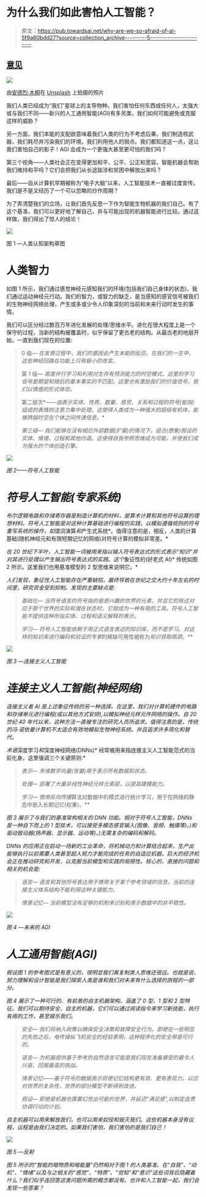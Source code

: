 # 为什么我们如此害怕人工智能？

> 原文：<https://pub.towardsai.net/why-are-we-so-afraid-of-ai-5f9a60bdd27?source=collection_archive---------5----------------------->

## [意见](https://towardsai.net/p/category/opinion)

![](img/bd464b56614fcd4b798aced5b02e5985.png)

由[安德烈·木桐](https://unsplash.com/@andremouton?utm_source=medium&utm_medium=referral)在 [Unsplash](https://unsplash.com?utm_source=medium&utm_medium=referral) 上拍摄的照片

我们人类已经成为“我们”星球上的主导物种。我们害怕任何东西或任何人，太强大或与我们不同——新兴的人工通用智能(AGI)有多另类，我们如何可能避免或克服这样的威胁？

另一方面，我们本能的支配欲意味着我们人类的行为不考虑后果。我们制造核武器，我们耗尽并污染我们的环境，我们利用他人的弱点。我们都知道这一点，这让我们害怕自己的影子！AGI 会成为一个更强大甚至更可怕的我们吗？

第三个视角——人类社会正在变得更加和平、公平、公正和宽容。智能机器会帮助我们维持和平吗？它们会把我们从长途跋涉和贫困中解放出来吗？

最后——自从计算机早期被称为“电子大脑”以来，人工智能技术一直被过度宣传。我们是不是又经历了一个可以忽略的炒作周期？

为了弄清楚我们的立场，让我们首先反思一下作为智能生物机器的我们自己。有了这个基准，我们可以更好地了解自己，并与可能出现的机器智能进行比较。通过这样做，我们得出了惊人的结论！

![](img/31bb4db85bbcda0a7fd7d40f1256e2fb.png)

图 1 —人类认知架构草图

# 人类智力

如图 1 所示，我们通过感觉神经元感知我们的环境(包括我们自己身体的状态)，我们通过运动神经元行动。我们的智力，或智力的缺乏，是当感知的感官信号被我们的生物神经网络处理，产生或多或少令人印象深刻的当前和未来行动时发生的事情。

我们可以区分经过数百万年进化发展的处理/思维水平。进化在很大程度上是一个保守的过程，当新的结构被覆盖时，似乎保留了更古老的结构。从最古老的地层开始，一直到我们现在的位置:

> 0 级— *在发育过程中，我们的基因会产生本能的反应。在我们的一生中，这些神经回路在功能上只有极小的改变。*
> 
> 第 1 级— *高度并行学习和利用对生存有预测能力的时空模式。这里的学习信号是期望和随后的基本事实的不匹配。这里也有激励我们的价值信号，我们以情感的形式体验。*
> 
> 第二层次*——*由表示实体、性质、数量、感觉、关系和过程的符号(能指)组成的表情的注意力集中处理。这使得人类成为一种强大的超级有机体，能够跨越时空在个体之间传递信息。**
> 
> *第三级— *我们能够在没有相应外部数据(扩展)的情况下，组合(想象)假设的实体、情境、过程和其他内涵。这使得自我参照思维成为可能，并使我们成为强大的个体创造引擎。**

*![](img/827da2b7cbb9eb1cbb3a9af3f1ed115f.png)*

*图 2——符号人工智能*

# *符号人工智能(专家系统)*

*布尔逻辑电路和存储寄存器是制造计算机的材料，是算术计算和其他符号运算的理想材料。符号人工智能是对这种计算基础进行编程的实践，以模拟遵循规则的符号重写系统的操作，如*谓词演算*和*产生式系统*。值得注意的是，相反，人类的计算基础(随机神经元和有限短期记忆的网络)对符号计算的模拟非常差。*

*在 20 世纪下半叶，人工智能一词被用来指以输入符号表达式的形式表示“知识”并对其进行处理以产生输出符号表达式的实践。这个*象征性的(好老式 AI)* 传统如图 2 所示。这里我们也用基准模型的 2 型思维来说明它。*

*人们发现，象征性人工智能存在严重缺陷，最终导致在世纪之交大约十年左右的时间里，研究资金受到抑制。发现的主要缺点是:*

> *基础化— *当符号语言的符号指的是感兴趣的世界的元素，并且它的陈述对应于那个世界的实际和潜在状态时，它就成为一种有用的工具。符号人工智能不提供这种所指实体、过程和语义解释的表示。**
> 
> *学习— *符号人工智能依赖于用正式语言表述的*知识库，而不是学习。对这样的知识库进行编码和验证的专家*的稀缺可用性被称为*知识获取瓶颈*。**

*![](img/4c37401d792bec4f2b131a65e4e6ccda.png)*

*图 3 —连接主义人工智能*

# *连接主义人工智能(神经网络)*

*连接主义者 AI 是上述象征传统的另一种选择。在这里，我们对计算机硬件的电路和存储单元进行编程(或以其他方式安排),以模拟神经元样元件网络的操作。自 20 世纪 40 年代以来，这种方法一直被专注的研究人员所追求。值得注意的是，传统的冯·诺依曼计算机不太适合有效地模拟生物神经系统。并且追求许多简化和替代。*

*术语*深度学习*和*深度神经网络(DNNs)* 经常被用来指连接主义人工智能范式的当前化身。这里强调三个关键原则:*

> *表示— *多维数字向量(张量)用于表示所有数据和状态。**
> 
> *处理— *部署了大量非线性神经元样元素层，以提高建模能力。**
> 
> *学习— *使用*反向传播*算法对数据中的模式进行统计学习，用于在网络的静态中嵌入长期记忆(权重)。**

*图 3 展示了与我们的基准架构相关的 DNN 功能。相对于符号人工智能，DNNs 是一种自下而上的 1 型技术，可以接受多模态感官输入(图像、音频、触摸等)。)和驱动致动器(扬声器、显示器、运动等)。)无需复杂的编码和解码。*

*DNNs 的应用正在启动一场新的工业革命，将机械动力和计算结合起来，生产出能够执行以前需要人类甚至超人努力才能完成的任务的自适应机器。巨大的经济机会正在推动研究和开发，以克服当前模型和实践的局限性。核心的、直接的问题和相关的机会是:*

> *语言— *语言和其他符号表达用于携带关于某个参考领域的信息。当前的连接主义体系结构不能利用这种关键能力。**
> 
> *情景记忆— *当前模型没有足够的机制来识别和表示数据中的非平稳性。**

*![](img/f3fbac43d5ad6adf782793464a18436c.png)*

*图 4 —未来的 AGI*

# *人工通用智能(AGI)*

*假设图 1 的参考图式是有意义的，很明显我们离复制类人思维还很远。也就是说，努力理解和设计智能是我们探索人类是谁和我们对未来有什么选择的旅程的一部分。*

*图 4 展示了一种可行的、有前景的自主机器架构，涵盖了 0 型、1 型和 2 型特征。我们可以期待安全、自主的机器，它们可以通过阅读指令来学习新技能，执行有用的工作，甚至娱乐我们。*

> *安全— *我们将纳入政策以确保安全决策和故障安全行为。即使在一些明显的失败之后，电传操纵飞机安全的经验表明，这种程序化的安全带是可行的。**
> 
> *语言— *为机器提供基于参考的自然语言可能是我们现在准备接受的最令人兴奋、回报最高的挑战。**
> 
> *情景记忆——*基于符号的数据表示将使记忆结构更有效、更有表现力，以应对世界的复杂性，世界的部分模型不断得到改进。**
> 
> *假设— *即使是机器也需要幻觉出可能的世界，并延迟“满足感”,以制定连贯协调行动的计划。**

*自主机器可以用来解放我们，也可以用来奴役和毁灭我们。这些机器本身没有议程，议程是由我们决定的。如果我们害怕，我们害怕的是我们自己！*

*![](img/b8508cc8546c3ccc85cc932343c18fdd.png)*

*图 5 —反射*

*图 5 所示的“智能的暗物质和暗能量”仍然相对于图 1 的人类基准。在“自我”、“动机”、“情绪”以及与之相关的“感觉”、“特质”、“觉知”和“意识”这些词背后隐藏着什么？我们似乎连回答这类问题所需的概念都没有。也许和人工智能一起，我们会发现一些答案？*